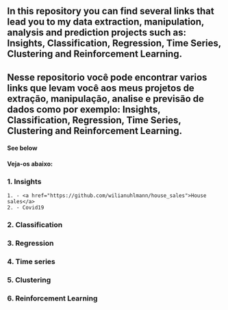 ## In this repository you can find several links that lead you to my data extraction, manipulation, analysis and prediction projects such as: Insights, Classification, Regression, Time Series, Clustering and Reinforcement Learning.
## Nesse repositorio você pode encontrar varios links que levam você aos meus projetos de extração, manipulação, analise e previsão de dados como por exemplo: Insights, Classification, Regression, Time Series, Clustering and Reinforcement Learning.
#### See below
#### Veja-os abaixo:

### 1.  **Insights**
    1. - <a href="https://github.com/wilianuhlmann/house_sales">House sales</a>
    2. - Covid19
### 2. **Classification**

### 3. **Regression**

### 4. **Time** **series**

### 5. **Clustering**

### 6. **Reinforcement** **Learning**
